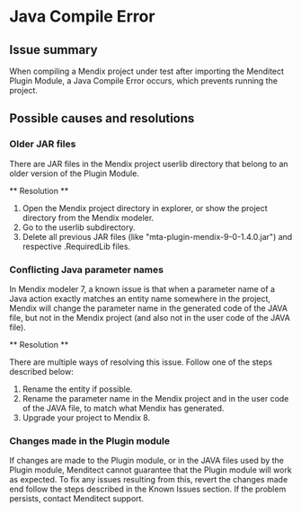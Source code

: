 # Java Compile Error

## Issue summary

When compiling a Mendix project under test after importing the Menditect Plugin Module, a Java Compile Error occurs, which prevents running the project.

## Possible causes and resolutions

### Older JAR files

There are JAR files in the Mendix project userlib directory that belong to an older version of the Plugin Module. 

** Resolution **
1. Open the Mendix project directory in explorer, or show the project directory from the Mendix modeler.
2. Go to the userlib subdirectory.
3. Delete all previous JAR files (like "mta-plugin-mendix-9-0-1.4.0.jar") and respective .RequiredLib files.

### Conflicting Java parameter names

In Mendix modeler 7, a known issue is that when a parameter name of a Java action exactly matches an entity name somewhere in the project, Mendix will change the parameter name in the generated code of the JAVA file, but not in the Mendix project (and also not in the user code of the JAVA file). 

** Resolution **

There are multiple ways of resolving this issue. Follow one of the steps described below:
1. Rename the entity if possible.
2. Rename the parameter name in the Mendix project and in the user code of the JAVA file, to match what Mendix has generated.
3. Upgrade your project to Mendix 8.

### Changes made in the Plugin module 

If changes are made to the Plugin module, or in the JAVA files used by the Plugin module, Menditect cannot guarantee that the Plugin module will work as expected. To fix any issues resulting from this, revert the changes made end follow the steps described in the Known Issues section. If the problem persists, contact Menditect support.
